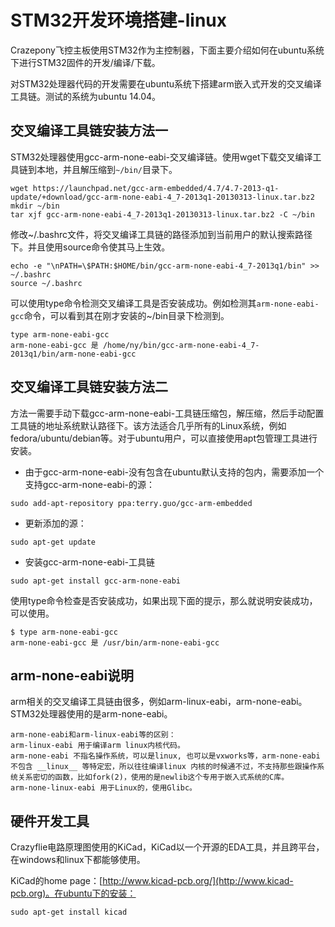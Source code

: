 
#  STM32开发环境搭建-linux


Crazepony飞控主板使用STM32作为主控制器，下面主要介绍如何在ubuntu系统下进行STM32固件的开发/编译/下载。

对STM32处理器代码的开发需要在ubuntu系统下搭建arm嵌入式开发的交叉编译工具链。测试的系统为ubuntu 14.04。

## 交叉编译工具链安装方法一
STM32处理器使用gcc-arm-none-eabi-交叉编译链。使用wget下载交叉编译工具链到本地，并且解压缩到`~/bin/`目录下。

```
wget https://launchpad.net/gcc-arm-embedded/4.7/4.7-2013-q1-update/+download/gcc-arm-none-eabi-4_7-2013q1-20130313-linux.tar.bz2
mkdir ~/bin
tar xjf gcc-arm-none-eabi-4_7-2013q1-20130313-linux.tar.bz2 -C ~/bin
```

修改~/.bashrc文件，将交叉编译工具链的路径添加到当前用户的默认搜索路径下。并且使用source命令使其马上生效。

```
echo -e "\nPATH=\$PATH:$HOME/bin/gcc-arm-none-eabi-4_7-2013q1/bin" >> ~/.bashrc
source ~/.bashrc
```

可以使用type命令检测交叉编译工具是否安装成功。例如检测其`arm-none-eabi-gcc`命令，可以看到其在刚才安装的~/bin目录下检测到。

```
type arm-none-eabi-gcc
arm-none-eabi-gcc 是 /home/ny/bin/gcc-arm-none-eabi-4_7-2013q1/bin/arm-none-eabi-gcc
```

## 交叉编译工具链安装方法二
方法一需要手动下载gcc-arm-none-eabi-工具链压缩包，解压缩，然后手动配置工具链的地址系统默认路径下。该方法适合几乎所有的Linux系统，例如fedora/ubuntu/debian等。对于ubuntu用户，可以直接使用apt包管理工具进行安装。

* 由于gcc-arm-none-eabi-没有包含在ubuntu默认支持的包内，需要添加一个支持gcc-arm-none-eabi-的源：

```
sudo add-apt-repository ppa:terry.guo/gcc-arm-embedded
```

* 更新添加的源：

```
sudo apt-get update
```

* 安装gcc-arm-none-eabi-工具链

```
sudo apt-get install gcc-arm-none-eabi
```

使用type命令检查是否安装成功，如果出现下面的提示，那么就说明安装成功，可以使用。

```
$ type arm-none-eabi-gcc
arm-none-eabi-gcc 是 /usr/bin/arm-none-eabi-gcc
```

## arm-none-eabi说明
arm相关的交叉编译工具链由很多，例如arm-linux-eabi，arm-none-eabi。STM32处理器使用的是arm-none-eabi。

```
arm-none-eabi和arm-linux-eabi等的区别：
arm-linux-eabi 用于编译arm linux内核代码。
arm-none-eabi 不指名操作系统，可以是linux, 也可以是vxworks等，arm-none-eabi 不包含 __linux__ 等特定宏，所以往往编译linux 内核的时候通不过，不支持那些跟操作系统关系密切的函数，比如fork(2)，使用的是newlib这个专用于嵌入式系统的C库。
arm-none-linux-eabi 用于Linux的，使用Glibc。
```

## 硬件开发工具
Crazyflie电路原理图使用的KiCad，KiCad以一个开源的EDA工具，并且跨平台，在windows和linux下都能够使用。

KiCad的home page：[http://www.kicad-pcb.org/](http://www.kicad-pcb.org)。在ubuntu下的安装：

```
sudo apt-get install kicad
```
